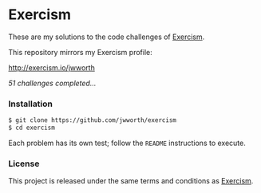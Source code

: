 # Exercism

These are my solutions to the code challenges of [Exercism](http://exercism.io).

This repository mirrors my Exercism profile:

http://exercism.io/jwworth

_51 challenges completed..._

### Installation

```sh
$ git clone https://github.com/jwworth/exercism
$ cd exercism
```

Each problem has its own test; follow the `README` instructions to execute.

### License

This project is released under the same terms and conditions as
[Exercism](http://exercism.io).
